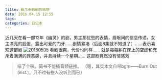 ```yaml
---
title: 看几天韩剧的感想
date: 2016.04.15 12:55
tags: 
categories: 日记本
---
```




近几天在看一部12年《幽灵》的剧，男主那忧愁的表情，眉眼间的信息传递，女主漂亮的脸蛋，露出可爱的门牙……剧情紧凑（后面8集就不知道了）……表示喜欢这部剧
[![20160505](http://upload-images.jianshu.io/upload_images/1171873-44c5a8f2a7f24856.jpg?imageMogr2/auto-orient/strip%7CimageView2/2/w/1240)](http://7xn7w0.com1.z0.glb.clouddn.com/wp-content/uploads/2016/04/20160505.jpg)
看剧很爽，代价也同样……
就是每每躺在床上的空虚和充斥着满满的罪恶感，并且持续一个星期……
这部剧竟然没有情感戏
>喵了个咪。简书不能插音频链接。
（嗯，其实本文自带bgm——Burn Out (inst.)，只不过有些人没听到而已）
